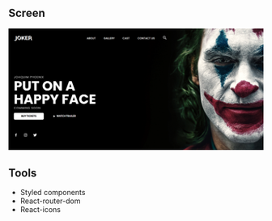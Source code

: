## Screen
<img src ='./src/assets/screen-page.png' ></img>

## Tools
<ul>
    <li>Styled components</li>
    <li>React-router-dom</li>
    <li>React-icons</li>
</ul>